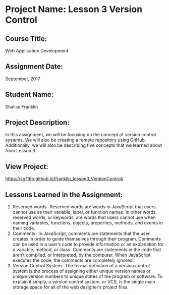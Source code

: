 # Project Name:  Lesson 3 Version Control


## Course Title:
Web Application Development

## Assignment Date:  
September, 2017

## Student Name:  
Shalise Franklin

## Project Description:
In this assignment, we will be focusing on the concept of version control systems. We will also be creating a remote repository using GitHub. Additionally, we will also be describing five concepts that we learned about from Lesson 3. 

## View Project:
https://sgf16b.github.io/franklin_lesson3_VersionControl/

## Lessons Learned in the Assignment:
1. Reserved words- Reserved words are words in JavaScript that users cannot use as their variable, label, or function names. In other words, reserved words, or keywords, are words that users cannot use when naming variables, functions, objects, properties, methods, and events in their code.
2. Comments- In JavaScript, comments are statements that the user creates in order to guide themselves through their program. Comments can be used in a user’s code to provide information or an explanation for a variable, method, or class. Comments are statements in the code that aren’t compiled, or interpreted, by the computer. When JavaScript executes the code, the comments are completely ignored.
3. Version Control System- The formal definition of a version control system is the process of assigning either unique version names or unique version numbers to unique states of the program or software. To explain it simply, a version control system, or VCS, is the single main storage space for all of the web designer’s project files.


